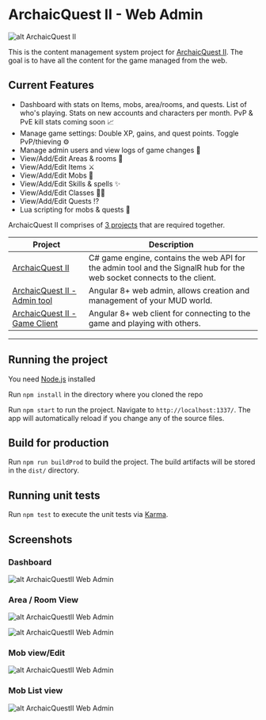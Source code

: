 # ArchaicQuest II - Web Admin
![alt ArchaicQuest II](https://i.imgur.com/LUv3vGm.png)

This is the content management system project for [ArchaicQuest II](https://github.com/ArchaicQuest/ArchaicQuest-II). The goal is to have all the content for the game managed from the web.

## Current Features
- Dashboard with stats on Items, mobs, area/rooms, and quests. List of who's playing. Stats on new accounts and characters per month. PvP & PvE kill stats coming soon 📈
- Manage game settings: Double XP, gains, and quest points. Toggle PvP/thieving ⚙
-  Manage admin users and view logs of game changes 🎫
- View/Add/Edit Areas & rooms 🏦
- View/Add/Edit Items ⚔
- View/Add/Edit Mobs 👹
- View/Add/Edit Skills & spells ✨
- View/Add/Edit Classes 🧙‍♂️
- View/Add/Edit Quests ⁉
- Lua scripting for mobs & quests 📜

ArchaicQuest II comprises of [3 projects](https://github.com/ArchaicQuest) that are required together.


| Project                                                                                     | Description                                                                                                            |
| ------------------------------------------------------------------------------------------- | ---------------------------------------------------------------------------------------------------------------------- |
| [ArchaicQuest II](https://github.com/ArchaicQuest/ArchaicQuest-II)                          | C# game engine, contains the web API for the admin tool and the SignalR hub for the web socket connects to the client. |
| [ArchaicQuest II - Admin tool](https://github.com/ArchaicQuest/ArchaicQuest-II-Web-Admin)   | Angular 8+ web admin, allows creation and management of your MUD world.                                                |
| [ArchaicQuest II - Game Client](https://github.com/ArchaicQuest/ArchaicQuest-II-Web-Client) | Angular 8+ web client for connecting to the game and playing with others.                                              |

---
## Running the project

You need [Node.js](https://nodejs.org/en/) installed

Run `npm install` in the directory where you cloned the repo

Run `npm start` to run the project. Navigate to `http://localhost:1337/`. The app will automatically reload if you change any of the source files.

## Build for production

Run `npm run buildProd` to build the project. The build artifacts will be stored in the `dist/` directory.

## Running unit tests

Run `npm test` to execute the unit tests via [Karma](https://karma-runner.github.io).
 
## Screenshots

### Dashboard
![alt ArchaicQuestII Web Admin](https://i.imgur.com/PTJRxlr.png)

### Area / Room View

![alt ArchaicQuestII Web Admin](https://i.imgur.com/Wd7H8E2.png)


![alt ArchaicQuestII Web Admin](https://cdn.discordapp.com/attachments/660365544377155604/764419912088420352/editRoom.PNG)

### Mob view/Edit
![alt ArchaicQuestII Web Admin](https://i.imgur.com/JKt7bMw.png)

### Mob List view
![alt ArchaicQuestII Web Admin](https://i.imgur.com/FXCTNCQ.png)
